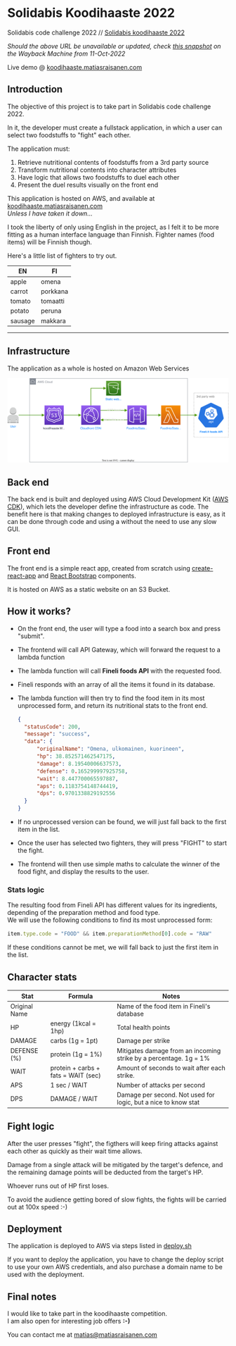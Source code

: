 # Solidabis Koodihaaste 2022

Solidabis code challenge 2022 //
[Solidabis koodihaaste 2022](https://koodihaaste.solidabis.com/intro)

_Should the above URL be unavailable or updated, check [this snapshot](https://web.archive.org/web/20221011125550/https://koodihaaste.solidabis.com) on the Wayback Machine from 11-Oct-2022_

Live demo @ [koodihaaste.matiasraisanen.com](https://koodihaaste.matiasraisanen.com/index.html)

## Introduction

The objective of this project is to take part in Solidabis code challenge 2022.

In it, the developer must create a fullstack application, in which a user can select two foodstuffs to "fight" each other.

The application must:

1. Retrieve nutritional contents of foodstuffs from a 3rd party source
2. Transform nutritional contents into character attributes
3. Have logic that allows two foodstuffs to duel each other
4. Present the duel results visually on the front end

This application is hosted on AWS, and available at [koodihaaste.matiasraisanen.com](https://koodihaaste.matiasraisanen.com/index.html)  
_Unless I have taken it down..._

I took the liberty of only using English in the project, as I felt it to be more fitting as a human interface language than Finnish. Fighter names (food items) will be Finnish though. 


Here's a little list of fighters to try out.

| EN      | FI       |
| ------- | -------- |
| apple   | omena    |
| carrot  | porkkana |
| tomato  | tomaatti |
| potato  | peruna   |
| sausage | makkara  |

---

## Infrastructure

The application as a whole is hosted on Amazon Web Services

![Koodihaaste infra](./architecture/architecture.drawio.svg)

## Back end

The back end is built and deployed using AWS Cloud Development Kit ([AWS CDK](https://aws.amazon.com/cdk/)), which lets the developer define the infrastructure as code. The benefit here is that making changes to deployed infrastructure is easy, as it can be done through code and using a without the need to use any slow GUI.

## Front end

The front end is a simple react app, created from scratch using [create-react-app](https://reactjs.org/docs/create-a-new-react-app.html) and [React Bootstrap](https://react-bootstrap.github.io/) components.

It is hosted on AWS as a static website on an S3 Bucket.

## How it works?

- On the front end, the user will type a food into a search box and press "submit".

- The frontend will call API Gateway, which will forward the request to a lambda function
- The lambda function will call **Fineli foods API** with the requested food.
- Fineli responds with an array of all the items it found in its database.
- The lambda function will then try to find the food item in its most unprocessed form, and return its nutritional stats to the front end.

  ```json
  {
    "statusCode": 200,
    "message": "success",
    "data": {
        "originalName": "Omena, ulkomainen, kuorineen",
        "hp": 38.852571462547175,
        "damage": 8.19540006637573,
        "defense": 0.165299997925758,
        "wait": 8.447700065597887,
        "aps": 0.1183754148744419,
        "dps": 0.9701338829192556
    }
  }
  ```

- If no unprocessed version can be found, we will just fall back to the first item in the list.

- Once the user has selected two fighters, they will press "FIGHT" to start the fight.

- The frontend will then use simple maths to calculate the winner of the food fight, and display the results to the user.

### Stats logic

The resulting food from Fineli API has different values for its ingredients, depending of the preparation method and food type.  
We will use the following conditions to find its most unprocessed form:

```javascript
item.type.code = "FOOD" && item.preparationMethod[0].code = "RAW"
```

If these conditions cannot be met, we will fall back to just the first item in the list.

## Character stats

| Stat        | Formula                                  | Notes                                                                                                                                   |
| ----------- | --------------------------------------- | --------------------------------------------------------------------------------------------------------------------------------------- |
| Original Name          |                            | Name of the food item in Fineli's database                                                                                                                     |
| HP          | energy (1kcal = 1hp)                           | Total health points                                                                                                                     |
| DAMAGE      | carbs (1g = 1pt)                               | Damage per strike                                                                                                                       |
| DEFENSE (%) | protein (1g = 1%)                             | Mitigates damage from an incoming strike by a percentage. 1g = 1%                                                                       |
| WAIT    | protein + carbs + fats = WAIT (sec) | Amount of seconds to wait after each strike. |
| APS       | 1 sec / WAIT                        |  Number of attacks per second                                                                                              |
| DPS         | DAMAGE / WAIT                       | Damage per second. Not used for logic, but a nice to know stat                                                                          |


## Fight logic

After the user presses "fight", the figthers will keep firing attacks against each other as quickly as their wait time allows.

Damage from a single attack will be mitigated by the target's defence, and the remaining damage points will be deducted from the target's HP.

Whoever runs out of HP first loses.

To avoid the audience getting bored of slow fights, the fights will be carried out at 100x speed :-)

## Deployment

The application is deployed to AWS via steps listed in [deploy.sh](./deploy.sh)

If you want to deploy the application, you have to change the deploy script to use your own AWS credentials, and also purchase a domain name to be used with the deployment.

## Final notes

I would like to take part in the koodihaaste competition.  
I am also open for interesting job offers **:-)**

You can contact me at [matias@matiasraisanen.com](mailto:matias@matiasraisanen.com)
